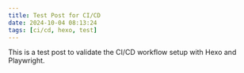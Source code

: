 ```yaml
---
title: Test Post for CI/CD
date: 2024-10-04 08:13:24
tags: [ci/cd, hexo, test]
---
```


This is a test post to validate the CI/CD workflow setup with Hexo and Playwright.
